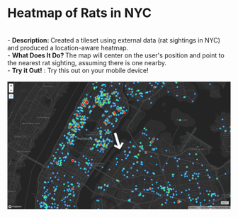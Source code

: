 # Heatmap of Rats in NYC
<br> - <strong>Description: </strong>Created a tileset using external data (rat sightings in NYC) and produced a location-aware heatmap.
<br> - <strong>What Does It Do? </strong> The map will center on the user's position and point to the nearest rat sighting, assuming there is one nearby.
<BR> - <strong> Try it Out!</strong> : Try this out on your mobile device!<br><br>
<img src="nyc_rats_heatmap.png" alt="nyc rats heatmap"/>
